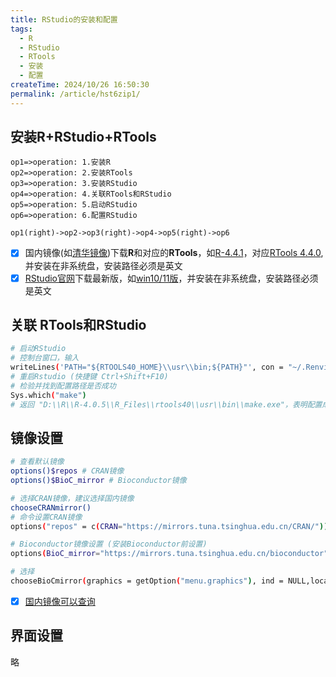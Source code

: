 ```yaml
---
title: RStudio的安装和配置
tags:
  - R
  - RStudio
  - RTools
  - 安装
  - 配置
createTime: 2024/10/26 16:50:30
permalink: /article/hst6zip1/
---
```


## 安装R+RStudio+RTools

```flow
op1=>operation: 1.安装R
op2=>operation: 2.安装RTools
op3=>operation: 3.安装RStudio
op4=>operation: 4.关联RTools和RStudio
op5=>operation: 5.启动RStudio
op6=>operation: 6.配置RStudio

op1(right)->op2->op3(right)->op4->op5(right)->op6
```

- [x] 国内镜像(如[清华镜像](https://mirrors.tuna.tsinghua.edu.cn/CRAN/))下载**R**和对应的**RTools**，如[R-4.4.1](https://mirrors.tuna.tsinghua.edu.cn/CRAN/)，对应[RTools 4.4.0](https://mirrors.tuna.tsinghua.edu.cn/CRAN/bin/windows/Rtools/rtools44/files/rtools44-6104-6039.exe), 并安装在非系统盘，安装路径必须是英文
- [x] [RStudio官网](https://posit.co/download/rstudio-desktop/)下载最新版，如[win10/11版](https://download1.rstudio.org/electron/windows/RStudio-2024.09.0-375.exe)，并安装在非系统盘，安装路径必须是英文

## 关联 RTools和RStudio

```bash
# 启动RStudio
# 控制台窗口，输入
writeLines('PATH="${RTOOLS40_HOME}\\usr\\bin;${PATH}"', con = "~/.Renviron")
# 重启Rstudio (快捷键 Ctrl+Shift+F10)
# 检验并找到配置路径是否成功
Sys.which("make")
# 返回 "D:\\R\\R-4.0.5\\R_Files\\rtools40\\usr\\bin\\make.exe"，表明配置成功
```

## 镜像设置

```bash
# 查看默认镜像
options()$repos # CRAN镜像
options()$BioC_mirror # Bioconductor镜像

# 选择CRAN镜像，建议选择国内镜像
chooseCRANmirror()
# 命令设置CRAN镜像
options("repos" = c(CRAN="https://mirrors.tuna.tsinghua.edu.cn/CRAN/")) # 清华镜像

# Bioconductor镜像设置 (安装Bioconductor前设置)
options(BioC_mirror="https://mirrors.tuna.tsinghua.edu.cn/bioconductor") #清华镜像

# 选择
chooseBioCmirror(graphics = getOption("menu.graphics"), ind = NULL,local.only = FALSE)
```

- [x] [国内镜像可以查询](https://www.bioconductor.org/about/mirrors/)

## 界面设置

略
